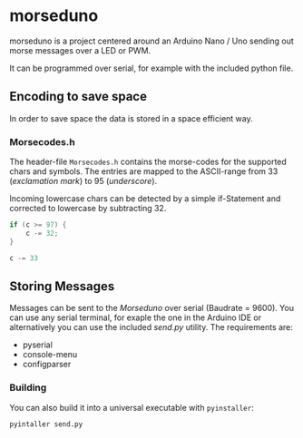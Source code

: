# morseduno
morseduno is a project centered around an Arduino Nano / Uno sending out morse messages over a LED or PWM.

It can be programmed over serial, for example with the included python file.

## Encoding to save space
In order to save space the data is stored in a space efficient way.

### Morsecodes.h
The header-file `Morsecodes.h` contains the morse-codes for the supported chars and symbols. The entries are mapped to the ASCII-range from 33 (_exclamation mark_) to 95 (_underscore_).

Incoming lowercase chars can be detected by a simple if-Statement and corrected to lowercase by subtracting 32.
```C++
if (c >= 97) {
	c -= 32;
}

c -= 33
```

## Storing Messages
Messages can be sent to the *Morseduno* over serial (Baudrate = 9600).
You can use any serial terminal, for exaple the one in the Arduino IDE or alternatively you can use the included *send.py* utility.
The requirements are:
- pyserial
- console-menu
- configparser

### Building
You can also build it into a universal executable with `pyinstaller`:
```
pyintaller send.py
```